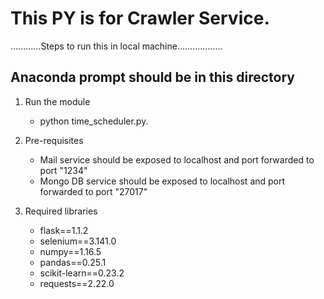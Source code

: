# This PY is for Crawler Service.

............Steps to run this in local machine..................
## Anaconda prompt should be in this directory

1. Run the module
    + python time_scheduler.py.

2. Pre-requisites
    + Mail service should be exposed to localhost and port forwarded to port "1234"
    + Mongo DB service should be exposed to localhost and port forwarded to port "27017"

3. Required libraries
    + flask==1.1.2
    + selenium==3.141.0
    + numpy==1.16.5
    + pandas==0.25.1
    + scikit-learn==0.23.2
    + requests==2.22.0